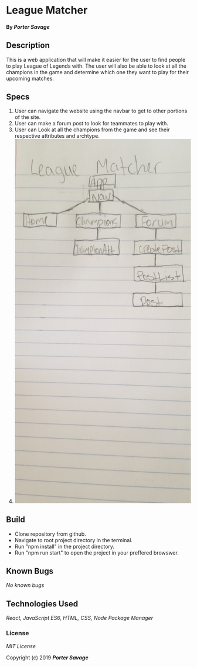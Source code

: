 # League Matcher

#### By _**Porter Savage**_

## Description
This is a web application that will make it easier for the user to find people to play League of Legends with. The user will also be able to look at all the champions in the game and determine which one they want to play for their upcoming matches.

## Specs

1. User can navigate the website using the navbar to get to other portions of the site.
2. User can make a forum post to look for teammates to play with.
3. User can Look at all the champions from the game and see their respective attributes and archtype.
4. ![Visual project specs](/src/assets/blueprints/matcher.jpg)

## Build

* Clone repository from github.
* Navigate to root project directory in the terminal.
* Run "npm install" in the project directory.
* Run "npm run start" to open the project in your preffered browswer.

## Known Bugs
_No known bugs_

## Technologies Used
_React, JavaScript ES6, HTML, CSS, Node Package Manager_

### License

*MIT License*

Copyright (c) 2019 **_Porter Savage_**
